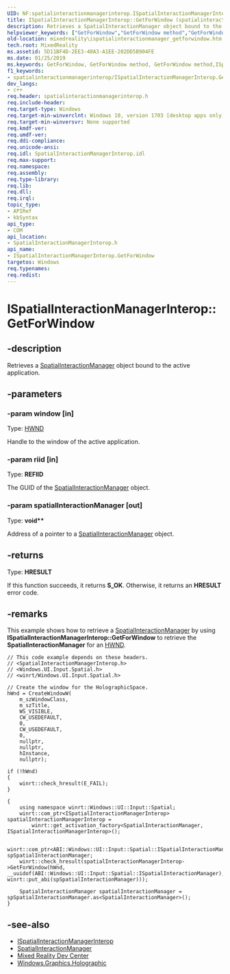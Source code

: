 ```yaml
---
UID: NF:spatialinteractionmanagerinterop.ISpatialInteractionManagerInterop.GetForWindow
title: ISpatialInteractionManagerInterop::GetForWindow (spatialinteractionmanagerinterop.h)
description: Retrieves a SpatialInteractionManager object bound to the active application.helpviewer_keywords: ["GetForWindow","GetForWindow method","GetForWindow method","ISpatialInteractionManagerInterop interface","ISpatialInteractionManagerInterop interface","GetForWindow method","ISpatialInteractionManagerInterop.GetForWindow","ISpatialInteractionManagerInterop::GetForWindow","MixedReality.ispatialinteractionmanager_getforwindow","spatialinteractionmanagerinterop/ISpatialInteractionManagerInterop::GetForWindow"]
old-location: mixedreality\ispatialinteractionmanager_getforwindow.htm
tech.root: MixedReality
ms.assetid: 5D11BF4D-2EE3-40A3-A1EE-202DD5B904FE
ms.date: 01/25/2019
ms.keywords: GetForWindow, GetForWindow method, GetForWindow method,ISpatialInteractionManagerInterop interface, ISpatialInteractionManagerInterop interface,GetForWindow method, ISpatialInteractionManagerInterop.GetForWindow, ISpatialInteractionManagerInterop::GetForWindow, MixedReality.ispatialinteractionmanager_getforwindow, spatialinteractionmanagerinterop/ISpatialInteractionManagerInterop::GetForWindow
f1_keywords:
- spatialinteractionmanagerinterop/ISpatialInteractionManagerInterop.GetForWindow
dev_langs:
- c++
req.header: spatialinteractionmanagerinterop.h
req.include-header: 
req.target-type: Windows
req.target-min-winverclnt: Windows 10, version 1703 [desktop apps only]
req.target-min-winversvr: None supported
req.kmdf-ver: 
req.umdf-ver: 
req.ddi-compliance: 
req.unicode-ansi: 
req.idl: SpatialInteractionManagerInterop.idl
req.max-support: 
req.namespace: 
req.assembly: 
req.type-library: 
req.lib: 
req.dll: 
req.irql: 
topic_type:
- APIRef
- kbSyntax
api_type:
- COM
api_location:
- SpatialInteractionManagerInterop.h
api_name:
- ISpatialInteractionManagerInterop.GetForWindow
targetos: Windows
req.typenames: 
req.redist: 
---
```


# ISpatialInteractionManagerInterop::GetForWindow

## -description

Retrieves a [SpatialInteractionManager](/uwp/api/windows.ui.input.spatial.spatialinteractionmanager) object bound to the active application.

## -parameters

### -param window [in]

Type: [HWND](/windows/desktop/winprog/windows-data-types)

Handle to the window of the active application.

### -param riid [in]

Type: **REFIID**

The GUID of the [SpatialInteractionManager](/uwp/api/windows.ui.input.spatial.spatialinteractionmanager) object.

### -param spatialInteractionManager [out]

Type: **void\*\***

Address of a pointer to a [SpatialInteractionManager](/uwp/api/windows.ui.input.spatial.spatialinteractionmanager) object.

## -returns

Type: **HRESULT**

If this function succeeds, it returns **S_OK**. Otherwise, it returns an **HRESULT** error code.

## -remarks

This example shows how to retrieve a [SpatialInteractionManager](/uwp/api/windows.ui.input.spatial.spatialinteractionmanager) by using **ISpatialInteractionManagerInterop::GetForWindow** to retrieve the **SpatialInteractionManager** for an [HWND](/windows/desktop/winprog/windows-data-types).

```cppwinrt
// This code example depends on these headers.
// <SpatialInteractionManagerInterop.h>
// <Windows.UI.Input.Spatial.h>
// <winrt/Windows.UI.Input.Spatial.h>
 
// Create the window for the HolographicSpace.
hWnd = CreateWindowW(
    m_szWindowClass, 
    m_szTitle,
    WS_VISIBLE,
    CW_USEDEFAULT, 
    0, 
    CW_USEDEFAULT, 
    0, 
    nullptr, 
    nullptr, 
    hInstance, 
    nullptr);
 
if (!hWnd)
{
    winrt::check_hresult(E_FAIL);
}
 
{
    using namespace winrt::Windows::UI::Input::Spatial;
    winrt::com_ptr<ISpatialInteractionManagerInterop> spatialInteractionManagerInterop = 
        winrt::get_activation_factory<SpatialInteractionManager, ISpatialInteractionManagerInterop>();
 
    winrt::com_ptr<ABI::Windows::UI::Input::Spatial::ISpatialInteractionManager> spSpatialInteractionManager;
    winrt::check_hresult(spatialInteractionManagerInterop->GetForWindow(hWnd, __uuidof(ABI::Windows::UI::Input::Spatial::ISpatialInteractionManager), winrt::put_abi(spSpatialInteractionManager)));
 
    SpatialInteractionManager spatialInteractionManager = spSpatialInteractionManager.as<SpatialInteractionManager>();
}
```

## -see-also

* [ISpatialInteractionManagerInterop](nn-spatialinteractionmanagerinterop-ispatialinteractionmanagerinterop.md)
* [SpatialInteractionManager](/uwp/api/windows.ui.input.spatial.spatialinteractionmanager)
* [Mixed Reality Dev Center](/windows/mixed-reality)
* [Windows.Graphics.Holographic](/uwp/api/windows.graphics.holographic)
